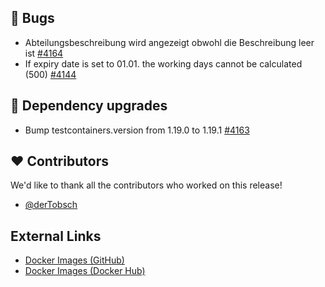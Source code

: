 ## 🐞 Bugs

- Abteilungsbeschreibung wird angezeigt obwohl die Beschreibung leer ist [#4164](https://github.com/urlaubsverwaltung/urlaubsverwaltung/issues/4164)
- If expiry date is set to 01.01. the working days cannot be calculated (500) [#4144](https://github.com/urlaubsverwaltung/urlaubsverwaltung/issues/4144)

## 🔨 Dependency upgrades

- Bump testcontainers.version from 1.19.0 to 1.19.1 [#4163](https://github.com/urlaubsverwaltung/urlaubsverwaltung/pull/4163)

## ❤️ Contributors

We'd like to thank all the contributors who worked on this release!

- [@derTobsch](https://github.com/derTobsch)
## External Links

- [Docker Images (GitHub)](https://github.com/urlaubsverwaltung/urlaubsverwaltung/pkgs/container/urlaubsverwaltung)
- [Docker Images (Docker Hub)](https://hub.docker.com/r/urlaubsverwaltung/urlaubsverwaltung)
